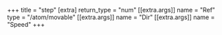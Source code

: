 +++
title = "step"
[extra]
return_type = "num"
[[extra.args]]
name = "Ref"
type = "/atom/movable"
[[extra.args]]
name = "Dir"
[[extra.args]]
name = "Speed"
+++